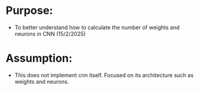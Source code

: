 # Purpose: 
- To better understand how to calculate the number of weights and neurons in CNN (15/2/2025)

# Assumption: 
- This does not implement cnn itself. Focused on its architecture such as weights and neurons.
